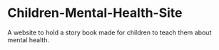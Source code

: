 # Children-Mental-Health-Site
A website to hold a story book made for children to teach them about mental health.
